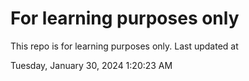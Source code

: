 # For learning purposes only
This repo is for learning purposes only.
Last updated at

Tuesday, January 30, 2024 1:20:23 AM


